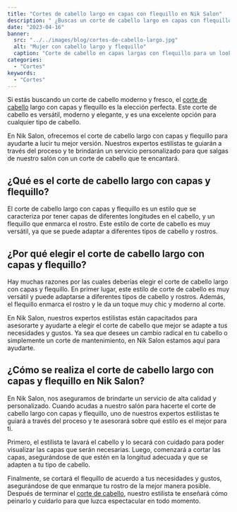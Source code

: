 ```yaml
---
title: "Cortes de cabello largo en capas con flequillo en Nik Salon"
description: " ¿Buscas un corte de cabello largo en capas con flequillo? En Nik Salon te ofrecemos el mejor servicio de corte de cabello con la última tendencia en peinados de moda. ¡Agenda tu cita ahora mismo!"
date: "2023-04-16"
banner:
  src: "../../images/blog/cortes-de-cabello-largo.jpg"
  alt: "Mujer con cabello largo y flequillo"
  caption: "Corte de cabello en capas largas con flequillo para un look fresco y moderno."
categories:
  - "Cortes"
keywords:
  - "Cortes"
---
```


Si estás buscando un corte de cabello moderno y fresco, el [corte de cabello](/servicios/cortes/) largo con capas y flequillo es la elección perfecta. Este corte de cabello es versátil, moderno y elegante, y es una excelente opción para cualquier tipo de cabello.

En Nik Salon, ofrecemos el corte de cabello largo con capas y flequillo para ayudarte a lucir tu mejor versión. Nuestros expertos estilistas te guiarán a través del proceso y te brindarán un servicio personalizado para que salgas de nuestro salón con un corte de cabello que te encantará.

## ¿Qué es el corte de cabello largo con capas y flequillo?

El corte de cabello largo con capas y flequillo es un estilo que se caracteriza por tener capas de diferentes longitudes en el cabello, y un flequillo que enmarca el rostro. Este estilo de corte de cabello es muy versátil, ya que se puede adaptar a diferentes tipos de cabello y rostros.

## ¿Por qué elegir el corte de cabello largo con capas y flequillo?

Hay muchas razones por las cuales deberías elegir el corte de cabello largo con capas y flequillo. En primer lugar, este estilo de corte de cabello es muy versátil y puede adaptarse a diferentes tipos de cabello y rostros. Además, el flequillo enmarca el rostro y le da un toque muy chic y moderno al corte.

En Nik Salon, nuestros expertos estilistas están capacitados para asesorarte y ayudarte a elegir el corte de cabello que mejor se adapte a tus necesidades y gustos. Ya sea que desees un cambio radical en tu cabello o simplemente un corte de mantenimiento, en Nik Salon estamos aquí para ayudarte.

## ¿Cómo se realiza el corte de cabello largo con capas y flequillo en Nik Salon?

En Nik Salon, nos aseguramos de brindarte un servicio de alta calidad y personalizado. Cuando acudas a nuestro salón para hacerte el corte de cabello largo con capas y flequillo, uno de nuestros expertos estilistas te guiará a través del proceso y te asesorará sobre qué estilo es el mejor para ti.

Primero, el estilista te lavará el cabello y lo secará con cuidado para poder visualizar las capas que serán necesarias. Luego, comenzará a cortar las capas, asegurándose de que estén en la longitud adecuada y que se adapten a tu tipo de cabello.

Finalmente, se cortará el flequillo de acuerdo a tus necesidades y gustos, asegurándose de que enmarque tu rostro de la mejor manera posible. Después de terminar el [corte de cabello](/servicios/cortes/), nuestro estilista te enseñará cómo peinarlo y cuidarlo para que luzca espectacular en todo momento.
